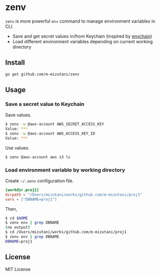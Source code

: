 # zenv

`zenv` is more powerful `env` command to manage environment variables in CLI.

- Save and get secret values in/from Keychain (inspired by [envchain](https://github.com/sorah/envchain))
- Load different environment variables depending on current working directory

## Install

```sh
go get github.com/m-mizutani/zenv
```

## Usage

### Save a secret value to Keychain

Save values.
```sh
$ zenv -w @aws-account AWS_SECRET_ACCESS_KEY
Value: ***
$ zenv -w @aws-account AWS_ACCESS_KEY_ID
Value: ***
```

Use values.
```sh
$ zenv @aws-account aws s3 ls
```

### Load environment variable by working directory

Create `~/.zenv` configuration file.

```toml
[workdir.proj1]
dirpath = "/Users/mizutani/works/github.com/m-mizutani/proj1"
vars = ["DBNAME=proj1"]
```

Then,

```sh
$ cd $HOME
$ zenv env | grep DBNAME
(no output)
$ cd /Users/mizutani/works/github.com/m-mizutani/proj1
$ zenv env | grep DBNAME
DBNAME=proj1
```

## License

MIT License
